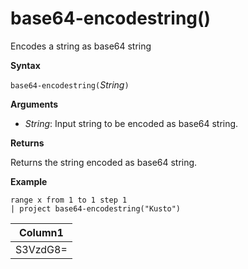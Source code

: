 # base64-encodestring()

Encodes a string as base64 string

**Syntax**

`base64-encodestring(`*String*`)`

**Arguments**

* *String*: Input string to be encoded as base64 string.


**Returns**

Returns the string encoded as base64 string.

**Example**

<!-- csl: https://help.kusto.windows.net:443/Samples -->
```
range x from 1 to 1 step 1
| project base64-encodestring("Kusto")
```

|Column1|
|---|
|S3VzdG8=|

